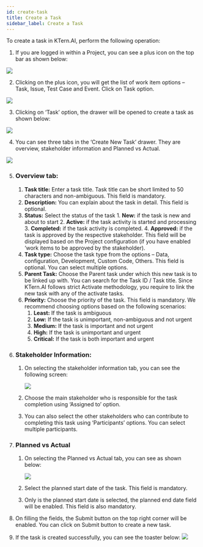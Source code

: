 ```yaml
---
id: create-task
title: Create a Task
sidebar_label: Create a Task
---
```


To create a task in KTern.AI, perform the following operation:

1. If you are logged in within a Project, you can see a plus icon on the top bar as shown below:

![](https://storage.googleapis.com/ktern-docs-files/create-task-1.png)

2. Clicking on the plus icon, you will get the list of work item options – Task, Issue, Test Case and Event. Click on Task option.

![](https://storage.googleapis.com/ktern-docs-files/create-task-2.png)

3. Clicking on ‘Task’ option, the drawer will be opened to create a task as shown below:

![](https://storage.googleapis.com/ktern-docs-files/create-task-3.png)

4. You can see three tabs in the ‘Create New Task’ drawer. They are overview, stakeholder information and Planned vs Actual.

![](https://storage.googleapis.com/ktern-docs-files/create-task-4.png)

5. ### Overview tab:

   1. **Task title:** Enter a task title. Task title can be short limited to 50 characters and non-ambiguous. This field is mandatory.
   2. **Description:** You can explain about the task in detail. This field is optional.
   3. **Status:** Select the status of the task 1. **New:** if the task is new and about to start 2. **Active:** if the task activity is started and processing 3. **Completed:** if the task activity is completed. 4. **Approved:** if the task is approved by the respective stakeholder. This field will be displayed based on the Project configuration (if you have enabled ‘work items to be approved by the stakeholder).
   4. **Task type:** Choose the task type from the options – Data, configuration, Development, Custom Code, Others. This field is optional. You can select multiple options.
   5. **Parent Task:** Choose the Parent task under which this new task is to be linked up with. You can search for the Task ID / Task title. Since KTern.AI follows strict Activate methodology, you require to link the new task with any of the activate tasks.
   6. **Priority:** Choose the priority of the task. This field is mandatory. We recommend choosing options based on the following scenarios:
      1. **Least:** If the task is ambiguous
      2. **Low:** If the task is unimportant, non-ambiguous and not urgent
      3. **Medium:** If the task is important and not urgent
      4. **High:** If the task is unimportant and urgent
      5. **Critical:** If the task is both important and urgent

6. ### Stakeholder Information:

   1. On selecting the stakeholder information tab, you can see the following screen:

      ![](https://storage.googleapis.com/ktern-docs-files/create-task-4.png)

   2. Choose the main stakeholder who is responsible for the task completion using ‘Assigned to’ option.

   3. You can also select the other stakeholders who can contribute to completing this task using ‘Participants’ options. You can select multiple participants.

7. ### Planned vs Actual

   1. On selecting the Planned vs Actual tab, you can see as shown below:

      ![](https://storage.googleapis.com/ktern-docs-files/create-task-5.png)

   2. Select the planned start date of the task. This field is mandatory.

   3. Only is the planned start date is selected, the planned end date field will be enabled. This field is also mandatory.

8. On filling the fields, the Submit button on the top right corner will be enabled. You can click on Submit button to create a new task.

9. If the task is created successfully, you can see the toaster below:
   ![](https://storage.googleapis.com/ktern-docs-files/create-task-6.png)
